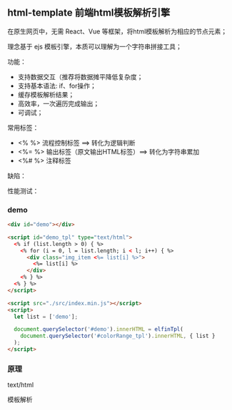 ## html-template 前端html模板解析引擎

在原生网页中，无需 React、Vue 等框架，将html模板解析为相应的节点元素；

理念基于 ejs 模板引擎，本质可以理解为一个字符串拼接工具；

功能：
- 支持数据交互（推荐将数据摊平降低复杂度；
- 支持基本语法: if、for操作；
- 缓存模板解析结果；
- 高效率，一次遍历完成输出；
- 可调试；

常用标签：
- <% %> 流程控制标签 ==> 转化为逻辑判断
- <%= %> 输出标签（原文输出HTML标签）==> 转化为字符串累加
- <%# %> 注释标签

缺陷：

性能测试：

### demo
```html
<div id="demo"></div>

<script id="demo_tpl" type="text/html">
  <% if (list.length > 0) { %>
    <% for (i = 0, l = list.length; i < l; i++) { %>
      <div class="img_item <%= list[i] %>">
        <%= list[i] %>
      </div>
    <% } %>
  <% } %>
</script>

<script src="./src/index.min.js"></script>
<script>
  let list = ['demo'];

  document.querySelector('#demo').innerHTML = elfinTpl(
    document.querySelector('#colorRange_tpl').innerHTML, { list }
  );
</script>
```

### 原理

text/html

模板解析